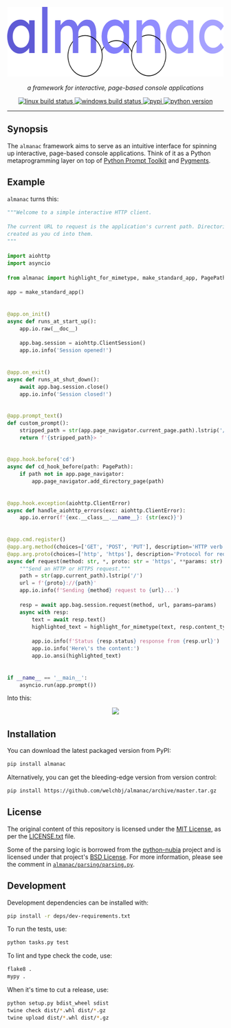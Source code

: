 <p align="center">
  <img width="600" height="162" src="https://github.com/welchbj/almanac/blob/devel/docs/_static/logo.png?raw=true" alt="almanac logo">
</p>
<p align="center">
  <em>a framework for interactive, page-based console applications</em>
</p>
<p align="center">
  <a href="https://travis-ci.org/welchbj/almanac">
    <img src="https://img.shields.io/travis/welchbj/almanac/devel.svg?style=flat-square&label=linux%20build" alt="linux build status">
  </a>
  <a href="https://ci.appveyor.com/project/welchbj/almanac">
    <img src="https://img.shields.io/appveyor/ci/welchbj/almanac/devel.svg?style=flat-square&label=windows%20build" alt="windows build status">
  </a>
  <a href="https://pypi.org/project/almanac/">
    <img src="https://img.shields.io/pypi/v/almanac.svg?style=flat-square&label=pypi" alt="pypi">
  </a>
  <a href="https://www.python.org/">
    <img src="https://img.shields.io/badge/python-3.8+-b042f4.svg?style=flat-square" alt="python version">
  </a>
</p>

---

## Synopsis

The `almanac` framework aims to serve as an intuitive interface for spinning up interactive, page-based console applications. Think of it as a Python metaprogramming layer on top of [Python Prompt Toolkit](https://github.com/prompt-toolkit/python-prompt-toolkit) and [Pygments](https://pygments.org/).

## Example

`almanac` turns this:

```python
"""Welcome to a simple interactive HTTP client.

The current URL to request is the application's current path. Directories will be
created as you cd into them.
"""

import aiohttp
import asyncio

from almanac import highlight_for_mimetype, make_standard_app, PagePath

app = make_standard_app()


@app.on_init()
async def runs_at_start_up():
    app.io.raw(__doc__)

    app.bag.session = aiohttp.ClientSession()
    app.io.info('Session opened!')


@app.on_exit()
async def runs_at_shut_down():
    await app.bag.session.close()
    app.io.info('Session closed!')


@app.prompt_text()
def custom_prompt():
    stripped_path = str(app.page_navigator.current_page.path).lstrip('/')
    return f'{stripped_path}> '


@app.hook.before('cd')
async def cd_hook_before(path: PagePath):
    if path not in app.page_navigator:
        app.page_navigator.add_directory_page(path)


@app.hook.exception(aiohttp.ClientError)
async def handle_aiohttp_errors(exc: aiohttp.ClientError):
    app.io.error(f'{exc.__class__.__name__}: {str(exc)}')


@app.cmd.register()
@app.arg.method(choices=['GET', 'POST', 'PUT'], description='HTTP verb for request.')
@app.arg.proto(choices=['http', 'https'], description='Protocol for request.')
async def request(method: str, *, proto: str = 'https', **params: str):
    """Send an HTTP or HTTPS request."""
    path = str(app.current_path).lstrip('/')
    url = f'{proto}://{path}'
    app.io.info(f'Sending {method} request to {url}...')

    resp = await app.bag.session.request(method, url, params=params)
    async with resp:
        text = await resp.text()
        highlighted_text = highlight_for_mimetype(text, resp.content_type)

        app.io.info(f'Status {resp.status} response from {resp.url}')
        app.io.info('Here\'s the content:')
        app.io.ansi(highlighted_text)


if __name__ == '__main__':
    asyncio.run(app.prompt())
```

Into this:

<p align="center">
  <a href="https://asciinema.org/a/352061?autoplay=1&speed=1.5">
    <img src="https://asciinema.org/a/352061.png" width="750">
  </a>
</p>

## Installation

You can download the latest packaged version from PyPI:
```sh
pip install almanac
```

Alternatively, you can get the bleeding-edge version from version control:
```sh
pip install https://github.com/welchbj/almanac/archive/master.tar.gz
```

## License

The original content of this repository is licensed under the [MIT License](https://opensource.org/licenses/MIT), as per the [LICENSE.txt](./LICENSE.txt) file.

Some of the parsing logic is borrowed from the [python-nubia](https://github.com/facebookincubator/python-nubia) project and is licensed under that project's [BSD License](https://github.com/facebookincubator/python-nubia/blob/master/LICENSE). For more information, please see the comment in [`almanac/parsing/parsing.py`](almanac/parsing/parsing.py).

## Development

Development dependencies can be installed with:

```sh
pip install -r deps/dev-requirements.txt
```

To run the tests, use:

```sh
python tasks.py test
```

To lint and type check the code, use:

```sh
flake8 .
mypy .
```

When it's time to cut a release, use:

```sh
python setup.py bdist_wheel sdist
twine check dist/*.whl dist/*.gz
twine upload dist/*.whl dist/*.gz
```